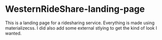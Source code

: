 # WesternRideShare-landing-page
This is a landing page for a ridesharing service.
Everything is made using materializecss. I did also add some external stlying
to get the kind of look I wanted.
